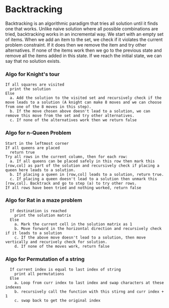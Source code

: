 # Backtracking

Backtracking is an algorithmic paradigm that tries all solution until it finds one that works. Unlike naive solution where all possible combinations are tried, backtracking works in an incremental way. We start with an empty set of items. When we add an item to the set, we check if it violates the current problem constraint. If it does then we remove the item and try other alternatives. If none of the items work then we go to the previous state and remove all the items added in this state. If we reach the initial state, we can say that no solution exists.

### Algo for Knight's tour
```
If all squares are visited
  print the solution
Else 
  a. Add the solution to the visited set and recursively check if the move leads to a solution (A knight can make 8 moves and we can choose from one of the 8 moves in this step).
  b. If the move chosen above doesn't lead to a solution, we can remove this move from the set and try other alternatives.
  c. If none of the alternatives work then we return false
```

### Algo for n-Queen Problem
```
Start in the leftmost corner
If all queens are placed
  return true
Try all rows in the current column, then for each row:
  a. If all queens can be placed safely in this row then mark this [row,col] as part of the solution and recursively check if placing a queen here leads to a solution.
  b. If placing a queen in [row,col] leads to a solution, return true.
  c. If placing a queen doesn't lead to a solution then unmark this [row,col]. Backtrack and go to step (a) to try other rows.
If all rows have been tried and nothing worked, return false
```

### Algo for Rat in a maze problem
```
  If destination is reached
    print the solution matrix
  Else
    a. Mark the current cell in the solution matrix as 1
    b. Move forward in the horizontal direction and recursively check if it leads to a solution
    c. If the above move doesn't lead to a solution, then move vertically and recurively check for solution.
    d. If none of the moves work, return false
```

### Algo for Permutation of a string
```
  If current index is equal to last index of string
    print all permutations
  Else
    a. Loop from curr index to last index and swap characters at these indexes
    b. recursively call the function with this stirng and curr index + 1
    c. swap back to get the original index
```
